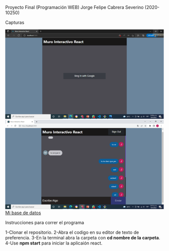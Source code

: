 Proyecto Final (Programación WEB) Jorge Felipe Cabrera Severino (2020-10250)

Capturas

![Sing in ](Sing_in.png)
![Mi Muro Interactivo](Muro.png)
[Mi base de datos](BasedeDatos.png)

Instrucciones para correr el programa

1-Clonar el repositorio.
2-Abra el codigo en su editor de texto de preferencia.
3-En la terminal abra la carpeta con **cd nombre de la carpeta**.
4-Use **npm start** para iniciar la aplicaión react.
